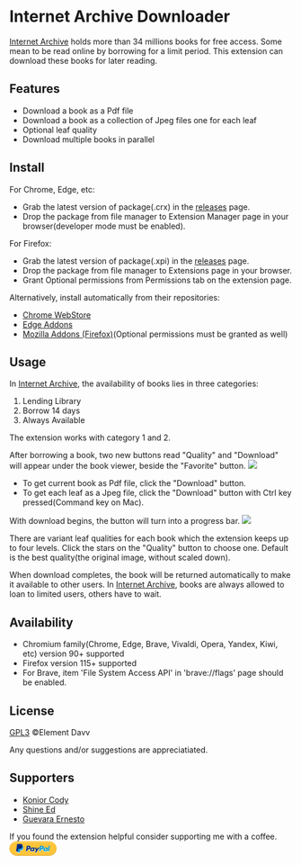 # Internet Archive Downloader

[Internet Archive](https://archive.org) holds more than 34 millions books for free access. Some mean to be read online by borrowing for a limit period. This extension can download these books for later reading.

## Features
* Download a book as a Pdf file
* Download a book as a collection of Jpeg files one for each leaf
* Optional leaf quality
* Download multiple books in parallel

## Install
For Chrome, Edge, etc:
* Grab the latest version of package(.crx) in the [releases](https://github.com/elementdavv/internet_archive_downloader/releases) page.
* Drop the package from file manager to Extension Manager page in your browser(developer mode must be enabled).

For Firefox:
* Grab the latest version of package(.xpi) in the [releases](https://github.com/elementdavv/internet_archive_downloader/releases) page.
* Drop the package from file manager to Extensions page in your browser.
* Grant Optional permissions from Permissions tab on the extension page.

Alternatively, install automatically from their repositories:
- [Chrome WebStore](https://chrome.google.com/webstore/detail/internet-archive-download/keimonnoakgkpnifppoomfdlkadghkjb)
- [Edge Addons](https://microsoftedge.microsoft.com/addons/detail/internet-archive-download/cnpoedgimjaecinmgfnfhfmcpcngeeje)
- [Mozilla Addons (Firefox)](https://addons.mozilla.org/en-US/firefox/addon/internet_archive_downloader/)(Optional permissions must be granted as well)

## Usage
In [Internet Archive](https://archive.org), the availability of books lies in three categories:
1) Lending Library
2) Borrow 14 days
3) Always Available

The extension works with category 1 and 2.

After borrowing a book, two new buttons read "Quality" and "Download" will appear under the book viewer, beside the "Favorite" button. 
<image src="resources/borrow.png">

* To get current book as Pdf file, click the "Download" button.
* To get each leaf as a Jpeg file, click the "Download" button with Ctrl key pressed(Command key on Mac).

With download begins, the button will turn into a progress bar.
<image src="resources/download.png">

There are variant leaf qualities for each book which the extension keeps up to four levels. Click the stars on the "Quality" button to choose one. Default is the best quality(the original image, without scaled down).

When download completes, the book will be returned automatically to make it available to other users. In [Internet Archive](https://archive.org), books are always allowed to loan to limited users, others have to wait.

## Availability
* Chromium family(Chrome, Edge, Brave, Vivaldi, Opera, Yandex, Kiwi, etc) version 90+ supported
* Firefox version 115+ supported
* For Brave, item 'File System Access API' in 'brave://flags' page should be enabled.

## License
[GPL3](LICENSE) ©Element Davv

Any questions and/or suggestions are appreciatiated.

## Supporters
- [Konior Cody](mailto:cody@codykonior.com)
- [Shine Ed](mailto:zero.minute@gmail.com)
- [Guevara Ernesto](mailto:ernieguevara@yahoo.com)

If you found the extension helpful consider supporting me with a coffee. [![donate](resources/pp-logo.png)](https://paypal.me/timelegend)
